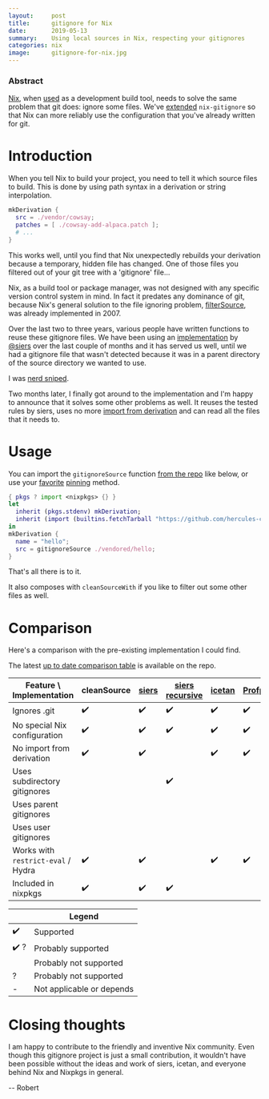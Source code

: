 ```yaml
---
layout:     post
title:      gitignore for Nix
date:       2019-05-13
summary:    Using local sources in Nix, respecting your gitignores
categories: nix
image:      gitignore-for-nix.jpg
---
```


### Abstract

[Nix](https://nixos.org/nix), when [used](https://builtwithnix.org/) as a development build tool, needs to solve the same problem that git does: ignore some files.
We've [extended](https://github.com/hercules-ci/gitignore/) `nix-gitignore` so that Nix can more reliably use the configuration that you've already written for git.

# Introduction

When you tell Nix to build your project, you need to tell it which source files
to build. This is done by using path syntax in a derivation or string interpolation.

```nix
mkDerivation {
  src = ./vendor/cowsay;
  patches = [ ./cowsay-add-alpaca.patch ];
  # ...
}
```

This works well, until you find that Nix unexpectedly rebuilds your derivation
because a temporary, hidden file has changed. One of those files you filtered
out of your git tree with a 'gitignore' file...

Nix, as a build tool or package manager, was not designed with any specific version
control system in mind. In fact it predates any dominance of git, because Nix's
general solution to the file ignoring problem, [filterSource](https://nixos.org/nix/manual/#builtin-filterSource), was already
implemented in 2007.

Over the last two to three years, various people have written functions to reuse these gitignore files.
We have been using an [implementation](https://github.com/siers/nix-gitignore) by [@siers](https://github.com/siers)
over the last couple of months and it has served us well, until we had a gitignore
file that wasn't detected because it was in a parent directory of the source directory we wanted to use.

I was [nerd sniped](https://xkcd.com/356/).

Two months later, I finally got around to the implementation and I'm happy to announce
that it solves some other problems as well. It reuses the tested rules by siers,
uses no more [import from derivation](https://nixos.wiki/wiki/Import_From_Derivation) and can read all the files that it needs to.

# Usage

You can import the `gitignoreSource` function [from the repo](https://github.com/hercules-ci/gitignore#README) like below, or use your [favorite](https://github.com/nmattia/niv) 
[pinning](https://nixos.wiki/wiki/FAQ/Pinning_Nixpkgs) method.

```nix
{ pkgs ? import <nixpkgs> {} }
let
  inherit (pkgs.stdenv) mkDerivation;
  inherit (import (builtins.fetchTarball "https://github.com/hercules-ci/gitignore/archive/master.tar.gz") { }) gitignoreSource;
in
mkDerivation {
  name = "hello";
  src = gitignoreSource ./vendored/hello;
}
```

That's all there is to it.

It also composes with `cleanSourceWith` if you like to filter out some other files as well.

# Comparison

Here's a comparison with the pre-existing implementation I could find.

The latest [up to date comparison table](https://github.com/hercules-ci/gitignore#comparison) is available on the repo.

| Feature \ Implementation | cleanSource | [siers](https://github.com/siers/nix-gitignore) | [siers recursive](https://github.com/siers/nix-gitignore) | [icetan](https://github.com/icetan/nix-git-ignore-source) | [Profpatsch](https://github.com/Profpatsch/nixperiments/blob/master/filterSourceGitignore.nix) | [numtide](https://github.com/numtide/nix-gitignore) | this project
|-|-|-|-|-|-|-|-|
|Ignores .git                             | ✔️ | ✔️ | ✔️ | ✔️ | ✔️ | ✔️ | ✔️ 
|No special Nix configuration             | ✔️ | ✔️ | ✔️ | ✔️ | ✔️ |   | ✔️ 
|No import from derivation                | ✔️ | ✔️ |   | ✔️ | ✔️ | ✔️ | ✔️ 
|Uses subdirectory gitignores             |   |   | ✔️ |   |   | ✔️ | ✔️ 
|Uses parent gitignores                   |   |   |   |   |   |✔️ ?| ✔️ 
|Uses user gitignores                     |   |   |   |   |   | ✔️ | ✔️ 
|Works with `restrict-eval` / Hydra       | ✔️ | ✔️ |   | ✔️ | ✔️ |   | ✔️
|Included in nixpkgs                      | ✔️ | ✔️ | ✔️ |   |   |   |

|   | Legend |
|---|-------------------------------------|
|✔️  | Supported
|✔️ ?| Probably supported
|   | Probably not supported
|?  | Probably not supported
|-  | Not applicable or depends

# Closing thoughts

I am happy to contribute to the friendly and inventive Nix community. Even though this gitignore project is just a small contribution, it wouldn't have been possible without the ideas and work of siers, icetan, and everyone behind Nix and Nixpkgs in general.

-- Robert
